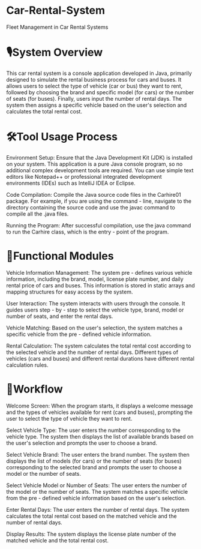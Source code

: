 # Car-Rental-System
Fleet Management in Car Rental Systems
# 🎙️System Overview
This car rental system is a console application developed in Java, primarily designed to simulate the rental business process for cars and buses. It allows users to select the type of vehicle (car or bus) they want to rent, followed by choosing the brand and specific model (for cars) or the number of seats (for buses). Finally, users input the number of rental days. The system then assigns a specific vehicle based on the user's selection and calculates the total rental cost.
# 🛠️Tool Usage Process
  
Environment Setup: Ensure that the Java Development Kit (JDK) is installed on your system. This application is a pure Java console program, so no additional complex development tools are required. You can use simple text editors like Notepad++ or professional integrated development environments (IDEs) such as IntelliJ IDEA or Eclipse.

Code Compilation: Compile the Java source code files in the Carhire01 package. For example, if you are using the command - line, navigate to the directory containing the source code and use the javac command to compile all the .java files.

Running the Program: After successful compilation, use the java command to run the Carhire class, which is the entry - point of the program.

# 🔖Functional Modules

Vehicle Information Management: The system pre - defines various vehicle information, including the brand, model, license plate number, and daily rental price of cars and buses. This information is stored in static arrays and mapping structures for easy access by the system.

User Interaction: The system interacts with users through the console. It guides users step - by - step to select the vehicle type, brand, model or number of seats, and enter the rental days.

Vehicle Matching: Based on the user's selection, the system matches a specific vehicle from the pre - defined vehicle information.

Rental Calculation: The system calculates the total rental cost according to the selected vehicle and the number of rental days. Different types of vehicles (cars and buses) and different rental durations have different rental calculation rules.

# 📜Workflow
 Welcome Screen: When the program starts, it displays a welcome message and the types of vehicles available for rent (cars and buses), prompting the user to select the type of vehicle they want to rent.

Select Vehicle Type: The user enters the number corresponding to the vehicle type. The system then displays the list of available brands based on the user's selection and prompts the user to choose a brand.

Select Vehicle Brand: The user enters the brand number. The system then displays the list of models (for cars) or the number of seats (for buses) corresponding to the selected brand and prompts the user to choose a model or the number of seats.

Select Vehicle Model or Number of Seats: The user enters the number of the model or the number of seats. The system matches a specific vehicle from the pre - defined vehicle information based on the user's selection.

Enter Rental Days: The user enters the number of rental days. The system calculates the total rental cost based on the matched vehicle and the number of rental days.

Display Results: The system displays the license plate number of the matched vehicle and the total rental cost.

